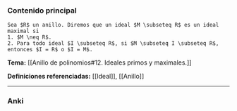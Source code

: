 ### Contenido principal

```ad-Formal
Sea $R$ un anillo. Diremos que un ideal $M \subseteq R$ es un ideal maximal si
1. $M \neq R$.
2. Para todo ideal $I \subseteq R$, si $M \subseteq I \subseteq R$, entonces $I = R$ o $I = M$.
```

**Tema:** [[Anillo de polinomios#12. Ideales primos y maximales.]]

**Definiciones referenciadas:** [[Ideal]], [[Anillo]]

---
### Anki
